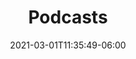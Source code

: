 ---
title: "Podcasts"
date: 2021-03-01T11:35:49-06:00
draft: false
image: "https://via.placeholder.com/200x100.png?text=Media"
description: Feels so clean like a money machine
---